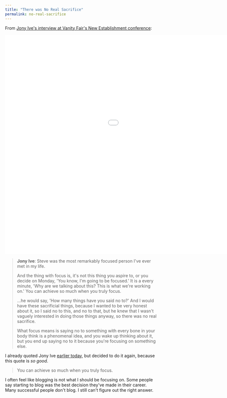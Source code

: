 ```yaml
---
title: "There was No Real Sacrifice"
permalink: no-real-sacrifice
---
```


From [Jony Ive's interview at Vanity Fair's New Establishment conference](http://www.businessinsider.com/jony-ive-this-is-the-most-important-thing-i-learned-from-steve-jobs-2014-10):

<p class="embed-responsive embed-responsive-16by9"><iframe class="embed-responsive-item" width="1280" height="720" src="//www.youtube.com/embed/2oksetv3i90?rel=0" frameborder="0" allowfullscreen></iframe></p>

> **Jony Ive**: Steve was the most remarkably focused person I've ever met in my life.
>
> And the thing with focus is, it's not this thing you aspire to, or you decide on Monday, 'You know, I'm going to be focused.' It is a every minute, 'Why are we talking about this? This is what we're working on.' You can achieve so much when you truly focus.
>
> ...he would say, 'How many things have you said no to?' And I would have these sacrificial things, because I wanted to be very honest about it, so I said no to this, and no to that, but he knew that I wasn't vaguely interested in doing those things anyway, so there was no real sacrifice.
>
> What focus means is saying no to something with every bone in your body think is a phenomenal idea, and you wake up thinking about it, but you end up saying no to it because you're focusing on something else.

I already quoted Jony Ive [earlier today](/just-vain), but decided to do it again, because this quote is *so good*.

> You can achieve so much when you truly focus.

I often feel like blogging is not what I should be focusing on. Some people say starting to blog was the best decision they've made in their career. Many successful people don't blog. I still can't figure out the right answer.
